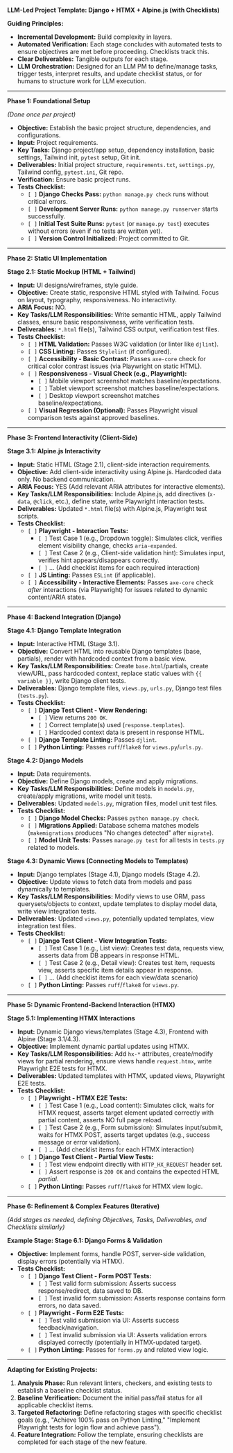 **LLM-Led Project Template: Django + HTMX + Alpine.js (with Checklists)**

**Guiding Principles:**

*   **Incremental Development:** Build complexity in layers.
*   **Automated Verification:** Each stage concludes with automated tests to ensure objectives are met before proceeding. Checklists track this.
*   **Clear Deliverables:** Tangible outputs for each stage.
*   **LLM Orchestration:** Designed for an LLM PM to define/manage tasks, trigger tests, interpret results, and update checklist status, or for humans to structure work for LLM execution.

---

**Phase 1: Foundational Setup**

*(Done once per project)*

*   **Objective:** Establish the basic project structure, dependencies, and configurations.
*   **Input:** Project requirements.
*   **Key Tasks:** Django project/app setup, dependency installation, basic settings, Tailwind init, `pytest` setup, Git init.
*   **Deliverables:** Initial project structure, `requirements.txt`, `settings.py`, Tailwind config, `pytest.ini`, Git repo.
*   **Verification:** Ensure basic project runs.
*   **Tests Checklist:**
    *   `[ ]` **Django Checks Pass:** `python manage.py check` runs without critical errors.
    *   `[ ]` **Development Server Runs:** `python manage.py runserver` starts successfully.
    *   `[ ]` **Initial Test Suite Runs:** `pytest` (or `manage.py test`) executes without errors (even if no tests are written yet).
    *   `[ ]` **Version Control Initialized:** Project committed to Git.

---

**Phase 2: Static UI Implementation**

**Stage 2.1: Static Mockup (HTML + Tailwind)**

*   **Input:** UI designs/wireframes, style guide.
*   **Objective:** Create static, responsive HTML styled with Tailwind. Focus on layout, typography, responsiveness. No interactivity.
*   **ARIA Focus:** NO.
*   **Key Tasks/LLM Responsibilities:** Write semantic HTML, apply Tailwind classes, ensure basic responsiveness, write verification tests.
*   **Deliverables:** `*.html` file(s), Tailwind CSS output, verification test files.
*   **Tests Checklist:**
    *   `[ ]` **HTML Validation:** Passes W3C validation (or linter like `djlint`).
    *   `[ ]` **CSS Linting:** Passes `Stylelint` (if configured).
    *   `[ ]` **Accessibility - Basic Contrast:** Passes `axe-core` check for critical color contrast issues (via Playwright on static HTML).
    *   `[ ]` **Responsiveness - Visual Check (e.g., Playwright):**
        *   `[ ]` Mobile viewport screenshot matches baseline/expectations.
        *   `[ ]` Tablet viewport screenshot matches baseline/expectations.
        *   `[ ]` Desktop viewport screenshot matches baseline/expectations.
    *   `[ ]` **Visual Regression (Optional):** Passes Playwright visual comparison tests against approved baselines.

---

**Phase 3: Frontend Interactivity (Client-Side)**

**Stage 3.1: Alpine.js Interactivity**

*   **Input:** Static HTML (Stage 2.1), client-side interaction requirements.
*   **Objective:** Add client-side interactivity using Alpine.js. Hardcoded data only. No backend communication.
*   **ARIA Focus:** YES (Add relevant ARIA attributes for interactive elements).
*   **Key Tasks/LLM Responsibilities:** Include Alpine.js, add directives (`x-data`, `@click`, etc.), define state, write Playwright interaction tests.
*   **Deliverables:** Updated `*.html` file(s) with Alpine.js, Playwright test scripts.
*   **Tests Checklist:**
    *   `[ ]` **Playwright - Interaction Tests:**
        *   `[ ]` Test Case 1 (e.g., Dropdown toggle): Simulates click, verifies element visibility change, checks `aria-expanded`.
        *   `[ ]` Test Case 2 (e.g., Client-side validation hint): Simulates input, verifies hint appears/disappears correctly.
        *   `[ ]` ... (Add checklist items for each required interaction)
    *   `[ ]` **JS Linting:** Passes `ESLint` (if applicable).
    *   `[ ]` **Accessibility - Interactive Elements:** Passes `axe-core` check *after* interactions (via Playwright) for issues related to dynamic content/ARIA states.

---

**Phase 4: Backend Integration (Django)**

**Stage 4.1: Django Template Integration**

*   **Input:** Interactive HTML (Stage 3.1).
*   **Objective:** Convert HTML into reusable Django templates (base, partials), render with hardcoded context from a basic view.
*   **Key Tasks/LLM Responsibilities:** Create `base.html`/partials, create view/URL, pass hardcoded context, replace static values with `{{ variable }}`, write Django client tests.
*   **Deliverables:** Django template files, `views.py`, `urls.py`, Django test files (`tests.py`).
*   **Tests Checklist:**
    *   `[ ]` **Django Test Client - View Rendering:**
        *   `[ ]` View returns `200 OK`.
        *   `[ ]` Correct template(s) used (`response.templates`).
        *   `[ ]` Hardcoded context data is present in response HTML.
    *   `[ ]` **Django Template Linting:** Passes `djlint`.
    *   `[ ]` **Python Linting:** Passes `ruff`/`flake8` for `views.py`/`urls.py`.

**Stage 4.2: Django Models**

*   **Input:** Data requirements.
*   **Objective:** Define Django models, create and apply migrations.
*   **Key Tasks/LLM Responsibilities:** Define models in `models.py`, create/apply migrations, write model unit tests.
*   **Deliverables:** Updated `models.py`, migration files, model unit test files.
*   **Tests Checklist:**
    *   `[ ]` **Django Model Checks:** Passes `python manage.py check`.
    *   `[ ]` **Migrations Applied:** Database schema matches models (`makemigrations` produces "No changes detected" after `migrate`).
    *   `[ ]` **Model Unit Tests:** Passes `manage.py test` for all tests in `tests.py` related to models.

**Stage 4.3: Dynamic Views (Connecting Models to Templates)**

*   **Input:** Django templates (Stage 4.1), Django models (Stage 4.2).
*   **Objective:** Update views to fetch data from models and pass dynamically to templates.
*   **Key Tasks/LLM Responsibilities:** Modify views to use ORM, pass querysets/objects to context, update templates to display model data, write view integration tests.
*   **Deliverables:** Updated `views.py`, potentially updated templates, view integration test files.
*   **Tests Checklist:**
    *   `[ ]` **Django Test Client - View Integration Tests:**
        *   `[ ]` Test Case 1 (e.g., List view): Creates test data, requests view, asserts data from DB appears in response HTML.
        *   `[ ]` Test Case 2 (e.g., Detail view): Creates test item, requests view, asserts specific item details appear in response.
        *   `[ ]` ... (Add checklist items for each view/data scenario)
    *   `[ ]` **Python Linting:** Passes `ruff`/`flake8` for `views.py`.

---

**Phase 5: Dynamic Frontend-Backend Interaction (HTMX)**

**Stage 5.1: Implementing HTMX Interactions**

*   **Input:** Dynamic Django views/templates (Stage 4.3), Frontend with Alpine (Stage 3.1/4.3).
*   **Objective:** Implement dynamic partial updates using HTMX.
*   **Key Tasks/LLM Responsibilities:** Add `hx-*` attributes, create/modify views for partial rendering, ensure views handle `request.htmx`, write Playwright E2E tests for HTMX.
*   **Deliverables:** Updated templates with HTMX, updated views, Playwright E2E tests.
*   **Tests Checklist:**
    *   `[ ]` **Playwright - HTMX E2E Tests:**
        *   `[ ]` Test Case 1 (e.g., Load content): Simulates click, waits for HTMX request, asserts target element updated correctly with partial content, asserts NO full page reload.
        *   `[ ]` Test Case 2 (e.g., Form submission): Simulates input/submit, waits for HTMX POST, asserts target updates (e.g., success message or error validation).
        *   `[ ]` ... (Add checklist items for each HTMX interaction)
    *   `[ ]` **Django Test Client - Partial View Tests:**
        *   `[ ]` Test view endpoint directly with `HTTP_HX_REQUEST` header set.
        *   `[ ]` Assert response is `200 OK` and contains the expected HTML *partial*.
    *   `[ ]` **Python Linting:** Passes `ruff`/`flake8` for HTMX view logic.

---

**Phase 6: Refinement & Complex Features (Iterative)**

*(Add stages as needed, defining Objectives, Tasks, Deliverables, and Checklists similarly)*

**Example Stage: Stage 6.1: Django Forms & Validation**

*   **Objective:** Implement forms, handle POST, server-side validation, display errors (potentially via HTMX).
*   **Tests Checklist:**
    *   `[ ]` **Django Test Client - Form POST Tests:**
        *   `[ ]` Test valid form submission: Asserts success response/redirect, data saved to DB.
        *   `[ ]` Test invalid form submission: Asserts response contains form errors, no data saved.
    *   `[ ]` **Playwright - Form E2E Tests:**
        *   `[ ]` Test valid submission via UI: Asserts success feedback/navigation.
        *   `[ ]` Test invalid submission via UI: Asserts validation errors displayed correctly (potentially in HTMX-updated target).
    *   `[ ]` **Python Linting:** Passes for `forms.py` and related view logic.

---

**Adapting for Existing Projects:**

1.  **Analysis Phase:** Run relevant linters, checkers, and existing tests to establish a baseline checklist status.
2.  **Baseline Verification:** Document the initial pass/fail status for all applicable checklist items.
3.  **Targeted Refactoring:** Define refactoring stages with specific checklist goals (e.g., "Achieve 100% pass on Python Linting," "Implement Playwright tests for login flow and achieve pass").
4.  **Feature Integration:** Follow the template, ensuring checklists are completed for each stage of the new feature.

